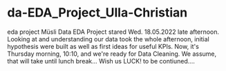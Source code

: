 # da-EDA_Project_Ulla-Christian
eda project
Müsli Data EDA Project stared Wed. 18.05.2022 late afternoon. 
Looking at and understanding our data took the whole afternoon, initial hypothesis were built as well as first ideas for useful KPIs.
Now, it's Thursday morning, 10:10, and we're ready for Data Cleaning. We assume, that will take until lunch break...
Wish us LUCK!
to be contiuned....
